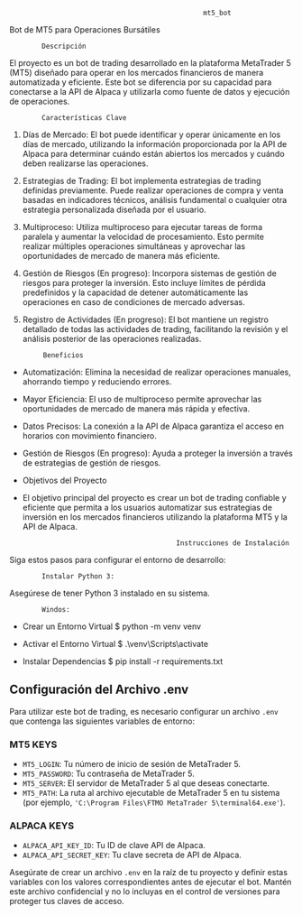                                                     mt5_bot
Bot de MT5 para Operaciones Bursátiles

            Descripción
El proyecto es un bot de trading desarrollado en la plataforma MetaTrader 5 (MT5) diseñado para operar en los mercados financieros de manera automatizada y eficiente. Este bot se diferencia por su capacidad para conectarse a la API de Alpaca y utilizarla como fuente de datos y ejecución de operaciones.

            Características Clave
1) Días de Mercado: El bot puede identificar y operar únicamente en los días de mercado, utilizando la información proporcionada por la API de Alpaca para determinar cuándo están abiertos los mercados y cuándo deben realizarse las operaciones.

2) Estrategias de Trading: El bot implementa estrategias de trading definidas previamente. Puede realizar operaciones de compra y venta basadas en indicadores técnicos, análisis fundamental o cualquier otra estrategia personalizada diseñada por el usuario.

3) Multiproceso: Utiliza multiproceso para ejecutar tareas de forma paralela y aumentar la velocidad de procesamiento. Esto permite realizar múltiples operaciones simultáneas y aprovechar las oportunidades de mercado de manera más eficiente.

4) Gestión de Riesgos (En progreso): Incorpora sistemas de gestión de riesgos para proteger la inversión. Esto incluye límites de pérdida predefinidos y la capacidad de detener automáticamente las operaciones en caso de condiciones de mercado adversas.

5) Registro de Actividades (En progreso): El bot mantiene un registro detallado de todas las actividades de trading, facilitando la revisión y el análisis posterior de las operaciones realizadas.

            Beneficios
- Automatización: Elimina la necesidad de realizar operaciones manuales, ahorrando tiempo y reduciendo errores.
- Mayor Eficiencia: El uso de multiproceso permite aprovechar las oportunidades de mercado de manera más rápida y efectiva.
- Datos Precisos: La conexión a la API de Alpaca garantiza el acceso en horarios con movimiento financiero.
- Gestión de Riesgos (En progreso): Ayuda a proteger la inversión a través de estrategias de gestión de riesgos.
- Objetivos del Proyecto
- El objetivo principal del proyecto es crear un bot de trading confiable y eficiente que permita a los usuarios automatizar sus estrategias de inversión en los mercados financieros utilizando la plataforma MT5 y la API de Alpaca.


                                            Instrucciones de Instalación

Siga estos pasos para configurar el entorno de desarrollo:

            Instalar Python 3:
Asegúrese de tener Python 3 instalado en su sistema.

            Windos:
- Crear un Entorno Virtual
    $ python -m venv venv

- Activar el Entorno Virtual
    $ .\venv\Scripts\activate

- Instalar Dependencias
    $ pip install -r requirements.txt


## Configuración del Archivo .env

Para utilizar este bot de trading, es necesario configurar un archivo `.env` que contenga las siguientes variables de entorno:

### MT5 KEYS
- `MT5_LOGIN`: Tu número de inicio de sesión de MetaTrader 5.
- `MT5_PASSWORD`: Tu contraseña de MetaTrader 5.
- `MT5_SERVER`: El servidor de MetaTrader 5 al que deseas conectarte.
- `MT5_PATH`: La ruta al archivo ejecutable de MetaTrader 5 en tu sistema (por ejemplo, `'C:\Program Files\FTMO MetaTrader 5\terminal64.exe'`).

### ALPACA KEYS
- `ALPACA_API_KEY_ID`: Tu ID de clave API de Alpaca.
- `ALPACA_API_SECRET_KEY`: Tu clave secreta de API de Alpaca.

Asegúrate de crear un archivo `.env` en la raíz de tu proyecto y definir estas variables con los valores correspondientes antes de ejecutar el bot. Mantén este archivo confidencial y no lo incluyas en el control de versiones para proteger tus claves de acceso.

